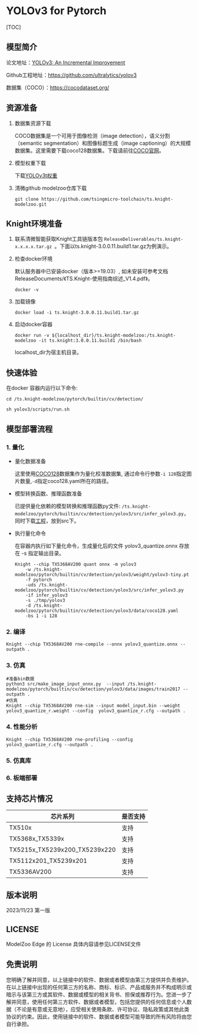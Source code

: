 # YOLOv3 for Pytorch

<!--命名规则 {model_name}-{dataset}-{framework}-->

[TOC]

## 模型简介


<!--可选-->
论文地址：[YOLOv3: An Incremental Improvement](https://arxiv.org/abs/1804.02767)

Github工程地址：https://github.com/ultralytics/yolov3

数据集（COCO）：https://cocodataset.org/

## 资源准备

1. 数据集资源下载

	COCO数据集是一个可用于图像检测（image detection），语义分割（semantic segmentation）和图像标题生成（image captioning）的大规模数据集。这里需要下载coco128数据集。下载请前往[COCO官网](https://github.com/ultralytics/yolov5/releases/download/v1.0/coco128_with_yaml.zip)。

2. 模型权重下载

	下载[YOLOv3t权重](https://github.com/ultralytics/yolov3/releases/download/v9.6.0/yolov3-tiny.pt)

3. 清微github modelzoo仓库下载

	```git clone https://github.com/tsingmicro-toolchain/ts.knight-modelzoo.git```

## Knight环境准备

1. 联系清微智能获取Knight工具链版本包 ```ReleaseDeliverables/ts.knight-x.x.x.x.tar.gz ```。下面以ts.knight-3.0.0.11.build1.tar.gz为例演示。

2. 检查docker环境

	​默认服务器中已安装docker（版本>=19.03）, 如未安装可参考文档ReleaseDocuments/《TS.Knight-使用指南综述_V1.4.pdf》。
	
	```
	docker -v   
	```

3. 加载镜像
	
	```
	docker load -i ts.knight-3.0.0.11.build1.tar.gz
	```

4. 启动docker容器

	```
	docker run -v ${localhost_dir}/ts.knight-modelzoo:/ts.knight-modelzoo -it ts.knight:3.0.0.11.build1 /bin/bash
	```
	
	localhost_dir为宿主机目录。

## 快速体验

在docker 容器内运行以下命令:

```
cd /ts.knight-modelzoo/pytorch/builtin/cv/detection/
```

```
sh yolov3/scripts/run.sh
```

## 模型部署流程

### 1. 量化

	

-   量化数据准备

    这里使用[COCO128](https://github.com/ultralytics/yolov5/releases/download/v1.0/coco128_with_yaml.zip)数据集作为量化校准数据集, 通过命令行参数```-i 128```指定图片数量,```-d```指定coco128.yaml所在的路径。

-   模型转换函数、推理函数准备
	
	已提供量化依赖的模型转换和推理函数py文件: ```/ts.knight-modelzoo/pytorch/builtin/cv/detection/yolov3/src/infer_yolov3.py```，同时下载[工程](https://github.com/ultralytics/yolov3)，放到src下。

-   执行量化命令

	在容器内执行如下量化命令，生成量化后的文件 yolov3_quantize.onnx 存放在 -s 指定输出目录。

    	Knight --chip TX5368AV200 quant onnx -m yolov3
    		-w /ts.knight-modelzoo/pytorch/builtin/cv/detection/yolov3/weight/yolov3-tiny.pt 
    		-f pytorch 
    		-uds /ts.knight-modelzoo/pytorch/builtin/cv/detection/yolov3/src/infer_yolov3.py 
    		-if infer_yolov3
			-s ./tmp/yolov3
    		-d /ts.knight-modelzoo/pytorch/builtin/cv/detection/yolov3/data/coco128.yaml
    		-bs 1 -i 128


### 2. 编译


    Knight --chip TX5368AV200 rne-compile --onnx yolov3_quantize.onnx --outpath .


### 3. 仿真

    #准备bin数据
    python3 src/make_image_input_onnx.py  --input /ts.knight-modelzoo/pytorch/builtin/cv/detection/yolov3/data/images/train2017 --outpath . 
    #仿真
    Knight --chip TX5368AV200 rne-sim --input model_input.bin --weight yolov3_quantize_r.weight --config  yolov3_quantize_r.cfg --outpath .

### 4. 性能分析

```
Knight --chip TX5368AV200 rne-profiling --config  yolov3_quantize_r.cfg --outpath .
```

### 5. 仿真库

### 6. 板端部署



## 支持芯片情况

| 芯片系列                                          | 是否支持 |
| ------------------------------------------------ | ------- |
| TX510x                                           | 支持     |
| TX5368x_TX5339x                                  | 支持     |
| TX5215x_TX5239x200_TX5239x220 | 支持     |
| TX5112x201_TX5239x201                            | 支持     |
| TX5336AV200                                      | 支持     |



## 版本说明

2023/11/23  第一版



## LICENSE

ModelZoo Edge 的 License 具体内容请参见LICENSE文件

## 免责说明

您明确了解并同意，以上链接中的软件、数据或者模型由第三方提供并负责维护。在以上链接中出现的任何第三方的名称、商标、标识、产品或服务并不构成明示或暗示与该第三方或其软件、数据或模型的相关背书、担保或推荐行为。您进一步了解并同意，使用任何第三方软件、数据或者模型，包括您提供的任何信息或个人数据（不论是有意或无意地），应受相关使用条款、许可协议、隐私政策或其他此类协议的约束。因此，使用链接中的软件、数据或者模型可能导致的所有风险将由您自行承担。




